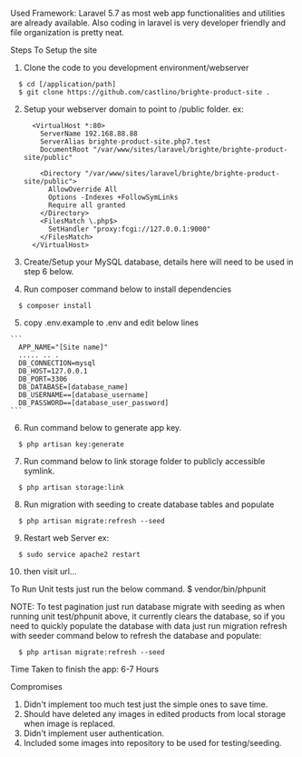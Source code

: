 Used Framework:
  Laravel 5.7 as most web app functionalities and utilities are already available.
  Also coding in laravel is very developer friendly and file organization is pretty neat.

Steps To Setup the site
  1. Clone the code to you development environment/webserver 
  
  ```
    $ cd [/application/path]
    $ git clone https://github.com/castlino/brighte-product-site .
  ```
  2. Setup your webserver domain to point to /public folder. 
      ex:
      
        ```
          <VirtualHost *:80>
            ServerName 192.168.88.88
            ServerAlias brighte-product-site.php7.test
            DocumentRoot "/var/www/sites/laravel/brighte/brighte-product-site/public"

            <Directory "/var/www/sites/laravel/brighte/brighte-product-site/public">
              AllowOverride All
              Options -Indexes +FollowSymLinks
              Require all granted
            </Directory>
            <FilesMatch \.php$>
              SetHandler "proxy:fcgi://127.0.0.1:9000"
            </FilesMatch>
          </VirtualHost>
        ```

  3. Create/Setup your MySQL database, details here will need to be used in step 6 below.
  4. Run composer command below to install dependencies
  
  ```
    $ composer install
  ```
  
  5. copy .env.example to .env and edit below lines
  
    ```
      APP_NAME="[Site name]"
      ..... .. .
      DB_CONNECTION=mysql
      DB_HOST=127.0.0.1
      DB_PORT=3306
      DB_DATABASE=[database_name]
      DB_USERNAME==[database_username]
      DB_PASSWORD==[database_user_password]
    ```
    
  6. Run command below to generate app key.
  
  ```
    $ php artisan key:generate
  ```
  
  7. Run command below to link storage folder to publicly accessible symlink.
  
  ```
    $ php artisan storage:link
  ```
  
  8. Run migration with seeding to create database tables and populate
  
  ```
    $ php artisan migrate:refresh --seed
  ```
  
  9. Restart web Server
    ex: 
    
  ```
    $ sudo service apache2 restart
  ```
  
  10. then visit url...


To Run Unit tests just run the below command.
    $ vendor/bin/phpunit
    
NOTE: 
  To test pagination just run database migrate with seeding as when running unit test/phpunit above, it currently clears the database, so if you need to quickly populate the database with data just run migration refresh with seeder command below to refresh the database and populate:
  
  ```
    $ php artisan migrate:refresh --seed
  ```
  
Time Taken to finish the app:
 6-7 Hours
 
Compromises
  1. Didn't implement too much test just the simple ones to save time.
  2. Should have deleted any images in edited products from local storage when image is replaced.
  3. Didn't implement user authentication.
  4. Included some images into repository to be used for testing/seeding.
